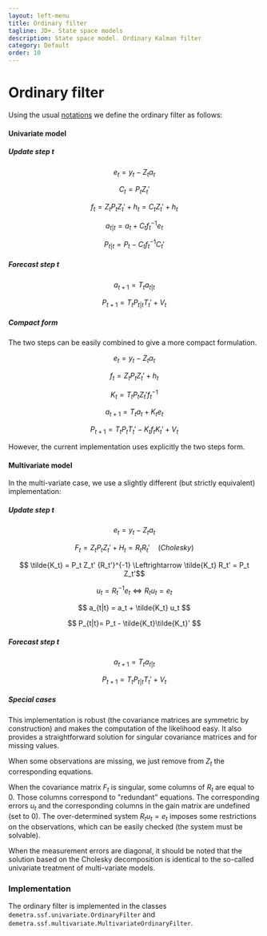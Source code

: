 ```yaml
---
layout: left-menu
title: Ordinary filter
tagline: JD+. State space models
description: State space model. Ordinary Kalman filter
category: Default
order: 10
---
```


# Ordinary filter

Using the usual [notations](.\notations.html) we define the ordinary filter as follows:

#### Univariate model

##### Update step t

$$ e_t = y_t - Z_t a_t $$   

$$ C_t = P_t Z_t' $$  

$$ f_t= Z_t P_t Z_t' +h_t = C_tZ_t' + h_t $$  

$$ a_{t|t} = a_t + C_t f_t^{-1}e_t $$  

$$ P_{t|t}= P_t - C_t f_t^{-1} C_t' $$  


##### Forecast step t

$$ a_{t+1} = T_t a_{t|t} $$   

$$ P_{t+1} = T_t P_{t|t} T_t' + V_t $$   


##### Compact form

The two steps can be easily combined to give a more compact formulation.

$$ e_t = y_t - Z_t a_t $$   

$$ f_t= Z_t P_t Z_t' + h_t$$  

$$ K_t = T_t P_t Z_t' f_t^{-1} $$  

$$ a_{t+1} = T_t a_t + K_t e_t $$   

$$ P_{t+1} = T_t P_t T_t' - K_t f_t K_t' + V_t $$   

However, the current implementation uses explicitly the two steps form.

#### Multivariate model


In the multi-variate case, we use a slightly different (but strictly equivalent) implementation:

##### Update step t	

$$ e_t = y_t - Z_t a_t $$  

$$ F_t = Z_t P_t Z_t' + H_t = R_t R_t' \quad(Cholesky)$$  

$$ \tilde{K_t} = P_t Z_t' {R_t'}^{-1} \Leftrightarrow \tilde{K_t} R_t' = P_t Z_t'$$  

$$ u_t = R_t^{-1} e_t \Leftrightarrow R_t u_t = e_t $$  

$$ a_{t|t} = a_t + \tilde{K_t} u_t $$

$$ P_{t|t}= P_t - \tilde{K_t}\tilde{K_t}' $$  

##### Forecast step t

$$ a_{t+1} = T_t a_{t|t} $$   

$$ P_{t+1} = T_t P_{t|t} T_t' + V_t $$   

##### Special cases

This implementation is robust (the covariance matrices are symmetric by construction) and makes the computation of the likelihood easy. It also provides a straightforward solution for singular covariance matrices and for missing values.

When some observations are missing, we just remove from $Z_t$ the corresponding equations.

When the covariance matrix $F_t$ is singular, some columns of $R_t$ are equal to 0. Those columns correspond to "redundant" equations. The corresponding errors $u_t$  and the corresponding columns in the gain matrix are undefined (set to 0). The over-determined system $R_t u_t = e_t$ imposes some restrictions on the observations, which can be easily checked (the system must be solvable).

When the measurement errors are diagonal, it should be noted that the solution based on the Cholesky decomposition is identical to the so-called univariate treatment of multi-variate models.


### Implementation

The ordinary filter is implemented in the classes `demetra.ssf.univariate.OrdinaryFilter` and `demetra.ssf.multivariate.MultivariateOrdinaryFilter`.